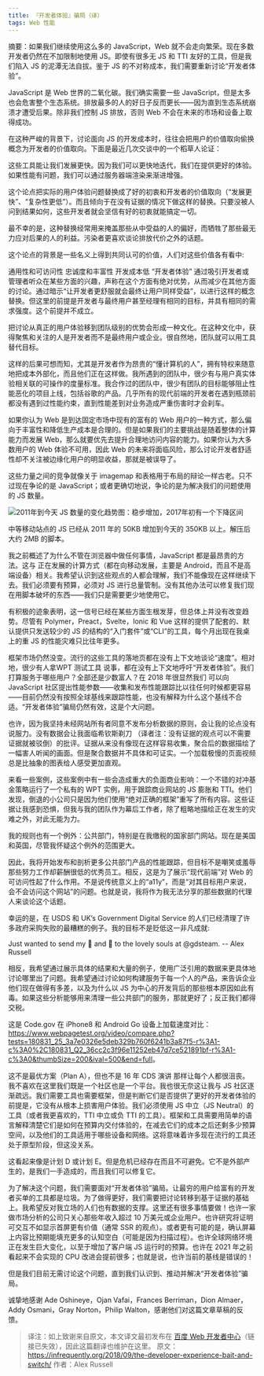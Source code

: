 ```yaml
---
title: 『开发者体验』骗局（译）
tags: Web 性能
---
```


摘要：如果我们继续使用这么多的 JavaScript，Web 就不会走向繁荣。现在多数开发者仍然在不加限制地使用 JS。即使有很多无 JS 和 TTI 友好的工具，但是我们陷入 JS 的泥潭无法自拔。鉴于 JS 的不对称成本，我们需要重新讨论“开发者体验”。

<!--more-->

JavaScript 是 Web 世界的二氧化碳。我们确实需要一些 JavaScript，但是太多也会危害整个生态系统。排放最多的人的好日子反而更长——因为直到生态系统崩溃才遭受后果。除非我们控制 JS 排放，否则 Web 不会在未来的市场和设备上取得成功。

在这种严峻的背景下，讨论面向 JS 的开发成本时，往往会把用户的价值取向偷换概念为开发者的价值取向。下面是最近几次交谈中的一个稻草人论证：

这些工具能让我们发展更快。因为我们可以更快地迭代，我们在提供更好的体验。如果性能有问题，我们可以通过服务器端渲染来渐进增强。

这个论点把实际的用户体验问题替换成了好的初衷和开发者的价值取向（“发展更快”、“复杂性更低”）。而且倾向于在没有证据的情况下做这样的替换。只要没被人问到结果如何，这些开发者就会坚信有好的初衷就能搞定一切。

最不幸的是，这种替换经常用来掩盖那些从中受益的人的偏好，而牺牲了那些最无力应对后果的人的利益。污染者更喜欢谈论排放代价之外的话题。

这个论点的背景是一些名义上得到共同认可的价值，人们对这些价值各有看中:

通用性和可访问性
忠诚度和丰富性
开发成本低
“开发者体验” 通过吸引开发者或管理者听众在某些方面的兴趣，声称在这个方面有绝对优势，从而减少在其他方面的讨论。通过暗示“让开发者更舒服就会最终让用户同样受益”，以进行这样的概念替换。但这里的前提是开发者与最终用户甚至经理有相同的目标，并具有相同的需求强度。这个前提并不成立。

把讨论从真正的用户体验移到团队级别的优势会形成一种文化。在这种文化中，获得聚焦和关注的人是开发者而不是最终用户或企业。很自然地，团队就可以用工具替代目标。

这样的后果可想而知，尤其是开发者作为昂贵的“懂计算机的人”，拥有特权来随意地把成本外部化，而且他们正在这样做。我所遇到的团队中，很少有与用户真实体验相关联的可操作的度量标准。我合作过的团队中，很少有团队的目标能够阻止性能恶化的项目上线，包括谷歌的产品。几乎所有的现代前端的开发者在遇到瓶颈前都没有遇到过性能约束，直到性能差到对业务造成严重伤害时才会刹车。

如果你认为 Web 是到达固定市场中现有的富有的 Web 用户的一种方式，那么偏向于丰富性和降低生产成本是合理的。但是如果我们的主要挑战是随着整体的计算能力而发展 Web，那么就要优先去提升合理地访问内容的能力。如果你认为大多数用户的 Web 体验不可用，因此 Web 的未来将面临风险，那么讨论开发者舒适性却不关注被边缘化用户的明显收益，那就是被误导了。

这些力量之间的竞争就像关于 imagemap 和表格用于布局的辩论一样古老。只不过现在争论的是 JavaScript；或者更确切地说，争论的是为解决我们的问题使用的 JS 数量。

![2011年到今天 JS 数量的变化趋势图：稳步增加，2017年初有一个下降区间](/assets/img/blog/javascript/http_archive_js_bytes_chart-1-768x393.png)

中等移动站点的 JS 已经从 2011 年的 50KB 增加到今天的 350KB 以上。解压后大约 2MB 的脚本。

我之前概述了为什么不管在浏览器中做任何事情，JavaScript 都是最昂贵的方法。这与 正在发展的计算方式（都在向移动发展，主要是 Android，而且不是高端设备）相关。我希望认识到这些观点的人都会理解，我们不能像现在这样继续下去。我们必须要有预算，必须对 JS 进行总量管制。没有其他办法可以修复我们现在用脚本破坏的东西——我们只是需要更少地使用它。

有积极的迹象表明，这一信号已经在某些方面生根发芽，但总体上并没有改变趋势。尽管有 Polymer，Preact，Svelte，Ionic 和 Vue 这样的提供了配套的、默认提供只发送较少的 JS 的结构的“入门套件”或“CLI”的工具，每个月出现在我桌上的重 JS 的性能灾难只比往年更多。

框架市场仍然没变。流行的这些工具的落地页都在没有上下文地谈论“速度”。相对地，很少有人拿WPT 测试工具 说事，都在没有上下文地呼吁“开发者体验”。我们打算服务于哪些用户？全部还是少数富人？在 2018 年很显然我们 可以向 JavaScript 社区提出性能参数——收集和发布性能跟踪比以往任何时候都更容易——目前仍然没有按照全球基线来跟踪性能，也没有解释为什么这个基线不合适。“开发者体验”骗局仍然有效，这是个大问题。

也许，因为我坚持未经网站所有者同意不发布分析数据的原则，会让我的论点没有说服力。没有数据会让我面临希钦斯剃刀 （译者注：没有证据的观点可以不需要证据就被驳倒）的批评。证据从来没有像现在这样容易收集，聚合后的数据描绘了一幅害人听闻的画面。但是聚合数据并不具体和可证实。一个加载极慢的页面视频总是比抽象的图表给人感受更加直观。

来看一些案例，这些案例中有一些会造成重大的负面商业影响：一个不错的对冲基金策略运行了一个私有的 WPT 实例，用于跟踪商业网站的 JS 膨胀和 TTI。他们发现，倒退的小公司只是因为他们使用“绝对正确的框架”重写了所有内容。这些证据让我感到恐惧，但我与我的团队作为幕后工作者，除了粗略地描绘正在发生的灾难之外，对此无能为力。

我的规则也有一个例外：公共部门，特别是在我缴税的国家部门网站。现在是美国和英国，尽管我怀疑这个例外的范围更大。

因此，我将开始发布和剖析更多公共部门产品的性能跟踪，但目标不是嘲笑或羞辱那些努力工作却薪酬很低的优秀员工。相反，这是为了展示“现代前端”对 Web 的可访问性起了什么作用。不是说传统意义上的“a11y”，而是“对其目标用户来说，会不会访问这个网站”的问题。也就是说，我将作为我无法分享的那些数据的代理人来谈论这个话题。

幸运的是，在 USDS 和 UK’s Government Digital Service 的人们已经清理了许多政府采购失败的最糟糕的例子。我的目标不是贬低这一非凡成就:

Just wanted to send my 💌 and 🙏 to the lovely souls at @gdsteam. -- Alex Russell

相反，我希望通过展示具体的结果和大量的例子，使用广泛引用的数据来更具体地讨论哪里出了问题。我希望通过讨论如何构建服务于每一个人的产品，来告诉企业他们现在做得有多差，以及为什么以 JS 为中心的开发背后的那些根本原因如此有毒。如果这些分析能够用来清理一些公共部门的服务，那就更好了；反正我们都得交税。

这是 Code.gov 在 iPhone8 和 Android Go 设备上加载速度对比：<https://www.webpagetest.org/video/compare.php?tests=180831_25_3a7e0326e5deb329b760f6241b3a87f5-r%3A1-c%3A0%2C180831_Q2_36cc2c3f96e11252eb47d7ce521891bf-r%3A1-c%3A0&thumbSize=200&ival=500&end=full>。

这不是最优方案（Plan A），但也不是 16 年 CDS 演讲 那样让每个人都很沮丧。我不喜欢在这里我们既是一个社区也是一个平台。我也很无奈这让我与 JS 社区逐渐疏远。我们需要工具也需要框架，但是判断它们是否提供了更好的开发者体验的前提是，它没有从根本上损害用户体验。我们必须使用 JS 中立（JS Neutral）的工具（或者我更喜欢的，TTI 中立或负 TTI 的工具）。框架和工具需要用简单的语言解释清楚它们是如何在预算内交付体验的，在减去它们的成本之后还剩多少预算空间，以及他们的工具适用于哪些设备和网络。这将意味着许多现在流行的工具还处于原型阶段，但这没关系。

这看起来像是计划 D 或计划 E。但是危机已经存在而且不可避免。它不是外部产生的，是我们一手造成的，而且我们可以修复它。

为了解决这个问题，我们需要面对“开发者体验”骗局。让最穷的用户给富有的开发者买单的工具都是垃圾。为了做得更好，我们需要把讨论转移到基于证据的基础上。我希望反对我立场的人们也有数据的支撑。这里还有很多事情要做！也许一家做市场分析的公司只关心那些年收入超过 10 万美元或企业用户。也许研究将证明可交互不如显示首屏更有价值（通常 SSR 的观点）。或者更有可能的是，确认屏幕上内容比预期能填充更多的认知空白（可能是因为扫描过程）。也许全球网络环境正在发生巨大变化，以至于增加了客户端 JS 运行时的预算。也许在 2021 年之前看起来不会实现的 CPU 改进会提前很多；也就是说，也许当前的基线是错误的！

但是我们目前无需讨论这个问题，直到我们认识到、推动并解决“开发者体验”骗局。

诚挚地感谢 Ade Oshineye，Ojan Vafai，Frances Berriman，Dion Almaer，Addy Osmani，Gray Norton，Philip Walton，感谢他们对这篇文章草稿的反馈。

> 译注：如上致谢来自原文，本文译文最初发布在 [百度 Web 开发者中心][openweb]（链接已失效），因此这篇翻译也维护在这里。
> 原文：<https://infrequently.org/2018/09/the-developer-experience-bait-and-switch/>
> 作者：Alex Russell

[openweb]: https://openweb.baidu.com/the-developer-experience-bait-and-switch/
